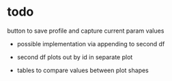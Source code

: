 # todo

button to save profile and capture current param values

* possible implementation via appending to second df 
* second df plots out by id in separate plot

* tables to compare values between plot shapes 